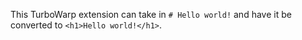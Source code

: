 This TurboWarp extension can take in `# Hello world!` and have it be converted to `<h1>​Hello world!​</h1>`.
